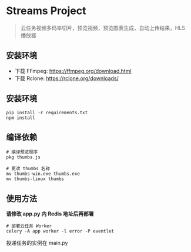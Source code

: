 # Streams Project

> 云任务视频多码率切片，预览视频，预览图表生成，自动上传结果，HLS 播放器

## 安装环境

-   下载 FFmpeg: https://ffmpeg.org/download.html
-   下载 Rclone: https://rclone.org/downloads/

## 安装环境

    pip install -r requirements.txt
    npm install

## 编译依赖

    # 编译预览程序
    pkg thumbs.js

    # 更改 thumbs 名称
    mv thumbs-win.exe thumbs.exe
    mv thumbs-linux thumbs

## 使用方法

**请修改 app.py 内 Redis 地址后再部署**

    # 部署云任务 Worker
    celery -A app worker -l error -P eventlet

投递任务的实例在 main.py
